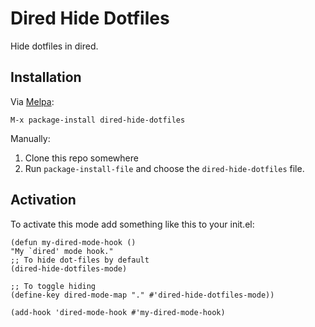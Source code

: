 # Dired Hide Dotfiles #

Hide dotfiles in dired.

## Installation ##

Via [Melpa](https://melpa.org/#/getting-started):

`M-x package-install dired-hide-dotfiles`

Manually:
1. Clone this repo somewhere
3. Run `package-install-file` and choose the `dired-hide-dotfiles` file.

## Activation ##

To activate this mode add something like this to your init.el:

```elisp
(defun my-dired-mode-hook ()
"My `dired' mode hook."
;; To hide dot-files by default
(dired-hide-dotfiles-mode)

;; To toggle hiding
(define-key dired-mode-map "." #'dired-hide-dotfiles-mode))

(add-hook 'dired-mode-hook #'my-dired-mode-hook)
```
